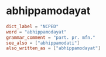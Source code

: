# abhippamodayat

``` toml
dict_label = "NCPED"
word = "abhippamodayat"
grammar_comment = "part. pr. mfn."
see_also = ["abhippamodati"]
also_written_as = ["abhippamodayat"]
```

